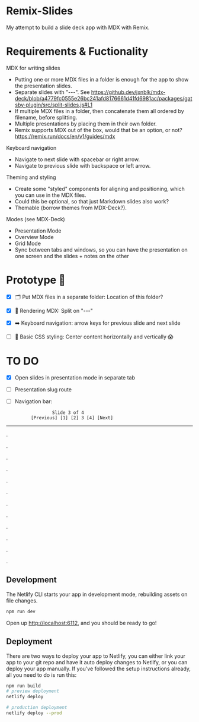# Remix-Slides

My attempt to build a slide deck app with MDX with Remix.

# Requirements & Fuctionality

MDX for writing slides

- Putting one or more MDX files in a folder is enough for the app to show the presentation slides.
- Separate slides with "---". See https://github.dev/jxnblk/mdx-deck/blob/a4779fc0555e26bc241afd8176661d41fd6981ac/packages/gatsby-plugin/src/split-slides.js#L1
- If multiple MDX files in a folder, then concatenate them all ordered by filename, before splitting.
- Multiple presentations by placing them in their own folder.
- Remix supports MDX out of the box, would that be an option, or not? https://remix.run/docs/en/v1/guides/mdx

Keyboard navigation

- Navigate to next slide with spacebar or right arrow.
- Navigate to previous slide with backspace or left arrow.

Theming and styling

- Create some "styled" components for aligning and positioning, which you can use in the MDX files.
- Could this be optional, so that just Markdown slides also work?
- Themable (borrow themes from MDX-Deck?).

Modes (see MDX-Deck)

- Presentation Mode
- Overview Mode
- Grid Mode
- Sync between tabs and windows, so you can have the presentation on one screen and the slides + notes on the other

# Prototype 🧪

- [x] 🗂 Put MDX files in a separate folder: Location of this folder?

- [x] 📄 Rendering MDX: Split on "---"

- [x] ➡️ Keyboard navigation: arrow keys for previous slide and next slide

- [ ] 💅 Basic CSS styling: Center content horizontally and vertically 😱

# TO DO

- [x] Open slides in presentation mode in separate tab

- [ ] Presentation slug route

- [ ] Navigation bar:

                    Slide 3 of 4
            [Previous] [1] [2] 3 [4] [Next]

---

.

.

.

.

.

.

.

.

.

.

.

.

## Development

The Netlify CLI starts your app in development mode, rebuilding assets on file changes.

```sh
npm run dev
```

Open up [http://localhost:6112](http://localhost:6112), and you should be ready to go!

## Deployment

There are two ways to deploy your app to Netlify, you can either link your app to your git repo and have it auto deploy changes to Netlify, or you can deploy your app manually. If you've followed the setup instructions already, all you need to do is run this:

```sh
npm run build
# preview deployment
netlify deploy

# production deployment
netlify deploy --prod
```
